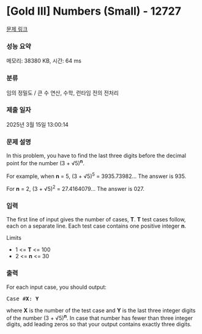 # [Gold III] Numbers (Small) - 12727 

[문제 링크](https://www.acmicpc.net/problem/12727) 

### 성능 요약

메모리: 38380 KB, 시간: 64 ms

### 분류

임의 정밀도 / 큰 수 연산, 수학, 런타임 전의 전처리

### 제출 일자

2025년 3월 15일 13:00:14

### 문제 설명

<p>In this problem, you have to find the last three digits before the decimal point for the number (3 + √5)<sup><strong>n</strong></sup>.</p>

<p>For example, when <strong>n</strong> = 5, (3 + √5)<sup>5</sup> = 3935.73982... The answer is 935.</p>

<p>For <strong>n</strong> = 2, (3 + √5)<sup>2</sup> = 27.4164079... The answer is 027.</p>

### 입력 

 <p>The first line of input gives the number of cases, <strong>T</strong>. <strong>T</strong> test cases follow, each on a separate line. Each test case contains one positive integer <strong>n</strong>.</p>

<p>Limits</p>

<ul>
	<li>1 <= <strong>T</strong> <= 100</li>
	<li>2 <= <strong>n</strong> <= 30</li>
</ul>

### 출력 

 <p>For each input case, you should output:</p>

<pre>Case #<strong>X</strong>: <strong>Y</strong></pre>

<p>where <strong>X</strong> is the number of the test case and <strong>Y</strong> is the last three integer digits of the number (3 + √5)<sup><strong>n</strong></sup>. In case that number has fewer than three integer digits, add leading zeros so that your output contains exactly three digits.</p>

